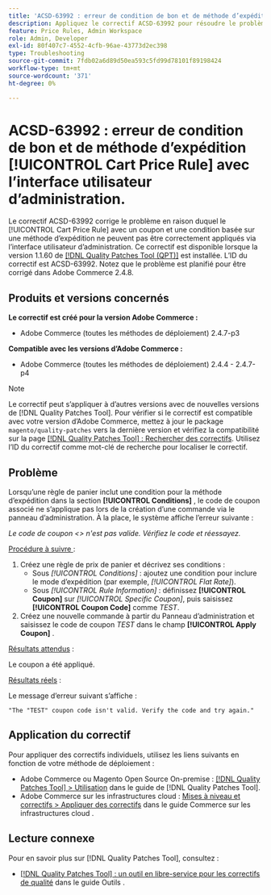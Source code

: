 ```yaml
---
title: 'ACSD-63992 : erreur de condition de bon et de méthode d’expédition [!UICONTROL Cart Price Rule] avec l’interface utilisateur d’administration.'
description: Appliquez le correctif ACSD-63992 pour résoudre le problème d’Adobe Commerce en raison duquel le [!UICONTROL Cart Price Rule] avec un coupon et une condition basée sur une méthode d’expédition ne peuvent pas être correctement appliqués via l’interface utilisateur d’administration.
feature: Price Rules, Admin Workspace
role: Admin, Developer
exl-id: 80f407c7-4552-4cfb-96ae-43773d2ec398
type: Troubleshooting
source-git-commit: 7fdb02a6d89d50ea593c5fd99d78101f89198424
workflow-type: tm+mt
source-wordcount: '371'
ht-degree: 0%

---
```


# ACSD-63992 : erreur de condition de bon et de méthode d’expédition [!UICONTROL Cart Price Rule] avec l’interface utilisateur d’administration.

Le correctif ACSD-63992 corrige le problème en raison duquel le [!UICONTROL Cart Price Rule] avec un coupon et une condition basée sur une méthode d’expédition ne peuvent pas être correctement appliqués via l’interface utilisateur d’administration. Ce correctif est disponible lorsque la version 1.1.60 de [[!DNL Quality Patches Tool (QPT)]](/help/tools/quality-patches-tool/quality-patches-tool-to-self-serve-quality-patches.md) est installée. L’ID du correctif est ACSD-63992. Notez que le problème est planifié pour être corrigé dans Adobe Commerce 2.4.8.

## Produits et versions concernés

**Le correctif est créé pour la version Adobe Commerce :**

* Adobe Commerce (toutes les méthodes de déploiement) 2.4.7-p3

**Compatible avec les versions d’Adobe Commerce :**

* Adobe Commerce (toutes les méthodes de déploiement) 2.4.4 - 2.4.7-p4

>[!NOTE]
>
>Le correctif peut s’appliquer à d’autres versions avec de nouvelles versions de [!DNL Quality Patches Tool]. Pour vérifier si le correctif est compatible avec votre version d’Adobe Commerce, mettez à jour le package `magento/quality-patches` vers la dernière version et vérifiez la compatibilité sur la page [[!DNL Quality Patches Tool] : Rechercher des correctifs](https://experienceleague.adobe.com/tools/commerce-quality-patches/). Utilisez l’ID du correctif comme mot-clé de recherche pour localiser le correctif.

## Problème

Lorsqu’une règle de panier inclut une condition pour la méthode d’expédition dans la section **[!UICONTROL Conditions]** , le code de coupon associé ne s’applique pas lors de la création d’une commande via le panneau d’administration. À la place, le système affiche l’erreur suivante :

_Le code de coupon &lt;> n&#39;est pas valide. Vérifiez le code et réessayez._

<u>Procédure à suivre </u> :

1. Créez une règle de prix de panier et décrivez ses conditions :
   * Sous *[!UICONTROL Conditions]* : ajoutez une condition pour inclure le mode d’expédition (par exemple, *[!UICONTROL Flat Rate]*).
   * Sous *[!UICONTROL Rule Information]* : définissez **[!UICONTROL Coupon]** sur *[!UICONTROL Specific Coupon]*, puis saisissez **[!UICONTROL Coupon Code]** comme *TEST*.
1. Créez une nouvelle commande à partir du Panneau d’administration et saisissez le code de coupon *TEST* dans le champ **[!UICONTROL Apply Coupon]** .

<u>Résultats attendus</u> :

Le coupon a été appliqué.

<u>Résultats réels</u> :

Le message d’erreur suivant s’affiche :

```
"The "TEST" coupon code isn't valid. Verify the code and try again."
```

## Application du correctif

Pour appliquer des correctifs individuels, utilisez les liens suivants en fonction de votre méthode de déploiement :

* Adobe Commerce ou Magento Open Source On-premise : [[!DNL Quality Patches Tool] > Utilisation](/help/tools/quality-patches-tool/usage.md) dans le guide de [!DNL Quality Patches Tool].
* Adobe Commerce sur les infrastructures cloud : [Mises à niveau et correctifs > Appliquer des correctifs](https://experienceleague.adobe.com/docs/commerce-cloud-service/user-guide/develop/upgrade/apply-patches.html) dans le guide Commerce sur les infrastructures cloud .

## Lecture connexe

Pour en savoir plus sur [!DNL Quality Patches Tool], consultez :

* [[!DNL Quality Patches Tool] : un outil en libre-service pour les correctifs de qualité](/help/tools/quality-patches-tool/quality-patches-tool-to-self-serve-quality-patches.md) dans le guide Outils .
